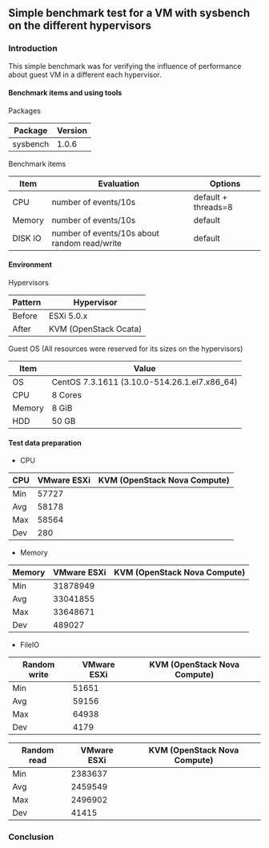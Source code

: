 ## Simple benchmark test for a VM with sysbench on the different hypervisors

### Introduction

This simple benchmark was for verifying the influence of performance about guest VM in a different each hypervisor.

#### Benchmark items and using tools

Packages

Package | Version
-|-
sysbench | 1.0.6

Benchmark items

Item | Evaluation | Options
-|-|-
CPU |  number of events/10s | default + threads=8
Memory | number of events/10s | default
DISK IO | number of events/10s about random read/write | default

#### Environment

Hypervisors

Pattern | Hypervisor
-|-
Before | ESXi 5.0.x
After | KVM (OpenStack Ocata)

Guest OS (All resources were reserved for its sizes on the hypervisors)

Item | Value
-|-
OS | CentOS 7.3.1611 (3.10.0-514.26.1.el7.x86_64)
CPU | 8 Cores
Memory | 8 GiB
HDD | 50 GB

#### Test data preparation

* CPU

CPU|VMware ESXi|KVM (OpenStack Nova Compute)
-|-|-
Min|57727| |
Avg|58178| |
Max|58564| |
Dev|280  | |

* Memory

Memory|VMware ESXi|KVM (OpenStack Nova Compute)
-|-|-
Min|31878949| |
Avg|33041855| |
Max|33648671| |
Dev|489027  | |

* FileIO

Random write|VMware ESXi|KVM (OpenStack Nova Compute)
-|-|-
Min|51651| |
Avg|59156| |
Max|64938| |
Dev|4179 | |

Random read|VMware ESXi|KVM (OpenStack Nova Compute)
-|-|-
Min|2383637| |
Avg|2459549| |
Max|2496902| |
Dev|41415  | |

### Conclusion
